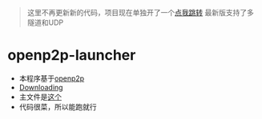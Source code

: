 > 这里不再更新新的代码，项目现在单独开了一个[点我跳转](https://github.com/Guailoudou/openp2p-launcher)
> 最新版支持了多隧道和UDP
# openp2p-launcher
- 本程序基于[openp2p](https://github.com/openp2p-cn/openp2p)
- [Downloading](https://www.bilibili.com/opus/823304677569331273)
- 主文件是[这个](https://github.com/Guailoudou/programming/blob/main/openp2p-launcher/ConsoleApplication-openp2p-launcher/ConsoleApplication-openp2p-launcher.cpp)
- 代码很菜，所以能跑就行
